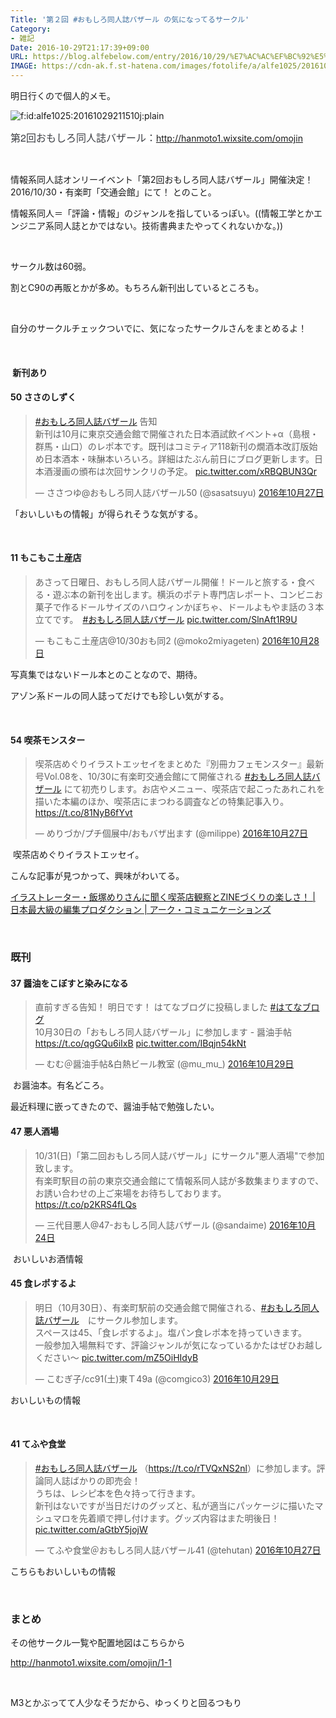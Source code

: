 ```yaml
---
Title: '第２回 #おもしろ同人誌バザール の気になってるサークル'
Category:
- 雑記
Date: 2016-10-29T21:17:39+09:00
URL: https://blog.alfebelow.com/entry/2016/10/29/%E7%AC%AC%EF%BC%92%E5%9B%9E_%23%E3%81%8A%E3%82%82%E3%81%97%E3%82%8D%E5%90%8C%E4%BA%BA%E8%AA%8C%E3%83%90%E3%82%B6%E3%83%BC%E3%83%AB_%E3%81%AE%E6%B0%97%E3%81%AB%E3%81%AA%E3%81%A3%E3%81%A6%E3%82%8B%E3%82%B5
IMAGE: https://cdn-ak.f.st-hatena.com/images/fotolife/a/alfe1025/20161029/20161029211510.jpg
---
```


<p>明日行くので個人的メモ。</p>
<p><img class="hatena-fotolife" title="f:id:alfe1025:20161029211510j:plain" src="https://cdn-ak.f.st-hatena.com/images/fotolife/a/alfe1025/20161029/20161029211510.jpg" alt="f:id:alfe1025:20161029211510j:plain" /></p>
<p><span style="color: #3d3f44; font-family: 'Helvetica Neue', Helvetica, Arial, 'ヒラギノ角ゴ Pro W3', 'Hiragino Kaku Gothic Pro', メイリオ, Meiryo, 'ＭＳ Ｐゴシック', 'MS PGothic', sans-serif; font-size: 16px; font-style: normal; font-variant-ligatures: normal; font-variant-caps: normal; font-weight: normal; letter-spacing: normal; orphans: 2; text-align: start; text-indent: 0px; text-transform: none; white-space: normal; widows: 2; word-spacing: 0px; -webkit-text-stroke-width: 0px; background-color: #ffffff; display: inline !important; float: none;">第2回おもしろ同人誌バザール：</span><a href="http://hanmoto1.wixsite.com/omojin">http://hanmoto1.wixsite.com/omojin</a></p>
<p> </p>
<p>情報系同人誌オンリーイベント「第2回おもしろ同人誌バザール」開催決定！2016/10/30・有楽町「交通会館」にて！ とのこと。</p>
<p>情報系同人＝「評論・情報」のジャンルを指しているっぽい。((情報工学とかエンジニア系同人誌とかではない。技術書典またやってくれないかな。))</p>
<p> </p>
<p>サークル数は60弱。</p>
<p>割とC90の再販とかが多め。もちろん新刊出しているところも。</p>
<p> </p>
<p>自分のサークルチェックついでに、気になったサークルさんをまとめるよ！</p>
<p> </p>
<h4> 新刊あり</h4>
<h4>50 ささのしずく</h4>
<blockquote class="twitter-tweet" data-lang="ja">
<p dir="ltr" lang="ja"><a href="https://twitter.com/hashtag/%E3%81%8A%E3%82%82%E3%81%97%E3%82%8D%E5%90%8C%E4%BA%BA%E8%AA%8C%E3%83%90%E3%82%B6%E3%83%BC%E3%83%AB?src=hash">#おもしろ同人誌バザール</a> 告知<br />新刊は10月に東京交通会館で開催された日本酒試飲イベント+α（島根・群馬・山口）のレポ本です。既刊はコミティア118新刊の燗酒本改訂版始め日本酒本・味醂本いろいろ。詳細はたぶん前日にブログ更新します。日本酒漫画の頒布は次回サンクリの予定。 <a href="https://t.co/xRBQBUN3Qr">pic.twitter.com/xRBQBUN3Qr</a></p>
— ささつゆ@おもしろ同人誌バザール50 (@sasatsuyu) <a href="https://twitter.com/sasatsuyu/status/791635977814978561">2016年10月27日</a></blockquote>
<p>
<script src="//platform.twitter.com/widgets.js" async="" charset="utf-8"></script>
</p>
<p>「おいしいもの情報」が得られそうな気がする。</p>
<p> </p>
<h4>11 もこもこ土産店</h4>
<blockquote class="twitter-tweet" data-lang="ja">
<p dir="ltr" lang="ja">あさって日曜日、おもしろ同人誌バザール開催！ドールと旅する・食べる・遊ぶ本の新刊を出します。横浜のポテト専門店レポート、コンビニお菓子で作るドールサイズのハロウィンかぼちゃ、ドールよもやま話の３本立てです。　<a href="https://twitter.com/hashtag/%E3%81%8A%E3%82%82%E3%81%97%E3%82%8D%E5%90%8C%E4%BA%BA%E8%AA%8C%E3%83%90%E3%82%B6%E3%83%BC%E3%83%AB?src=hash">#おもしろ同人誌バザール</a> <a href="https://t.co/SlnAft1R9U">pic.twitter.com/SlnAft1R9U</a></p>
— もこもこ土産店@10/30おも同2 (@moko2miyageten) <a href="https://twitter.com/moko2miyageten/status/791991808590917634">2016年10月28日</a></blockquote>
<p>
<script src="//platform.twitter.com/widgets.js" async="" charset="utf-8"></script>
</p>
<p>写真集ではないドール本とのことなので、期待。</p>
<p>アゾン系ドールの同人誌ってだけでも珍しい気がする。</p>
<p> </p>
<h4>54 喫茶モンスター</h4>
<blockquote class="twitter-tweet" data-lang="ja">
<p dir="ltr" lang="ja">喫茶店めぐりイラストエッセイをまとめた『別冊カフェモンスター』最新号Vol.08を、10/30に有楽町交通会館にて開催される <a href="https://twitter.com/hashtag/%E3%81%8A%E3%82%82%E3%81%97%E3%82%8D%E5%90%8C%E4%BA%BA%E8%AA%8C%E3%83%90%E3%82%B6%E3%83%BC%E3%83%AB?src=hash">#おもしろ同人誌バザール</a> にて初売りします。お店やメニュー、喫茶店で起こったあれこれを描いた本編のほか、喫茶店にまつわる調査などの特集記事入り。 <a href="https://t.co/81NyB6fYvt">https://t.co/81NyB6fYvt</a></p>
— めりづか/プチ個展中/おもバザ出ます (@milippe) <a href="https://twitter.com/milippe/status/791632781411352576">2016年10月27日</a></blockquote>
<p>
<script src="//platform.twitter.com/widgets.js" async="" charset="utf-8"></script>
</p>
<p> 喫茶店めぐりイラストエッセイ。</p>
<p>こんな記事が見つかって、興味がわいてる。</p>
<p><a href="http://www.ark-gr.co.jp/blog/kissaten-kansatuka/">イラストレーター・飯塚めりさんに聞く喫茶店観察とZINEづくりの楽しさ！ | 日本最大級の編集プロダクション | アーク・コミュニケーションズ</a></p>
<p> </p>

### 既刊

<h4>37 醤油をこぼすと染みになる</h4>
<blockquote class="twitter-tweet" data-lang="ja">
<p dir="ltr" lang="ja">直前すぎる告知！ 明日です！ はてなブログに投稿しました <a href="https://twitter.com/hashtag/%E3%81%AF%E3%81%A6%E3%81%AA%E3%83%96%E3%83%AD%E3%82%B0?src=hash">#はてなブログ</a><br />10月30日の「おもしろ同人誌バザール」に参加します - 醤油手帖<a href="https://t.co/qgGQu6iIxB">https://t.co/qgGQu6iIxB</a> <a href="https://t.co/IBqjn54kNt">pic.twitter.com/IBqjn54kNt</a></p>
— むむ＠醤油手帖&amp;白熱ビール教室 (@mu_mu_) <a href="https://twitter.com/mu_mu_/status/792199403264024576">2016年10月29日</a></blockquote>
<p>
<script src="//platform.twitter.com/widgets.js" async="" charset="utf-8"></script>
</p>
<p> お醤油本。有名どころ。</p>
<p>最近料理に嵌ってきたので、醤油手帖で勉強したい。</p>
<h4>47 悪人酒場</h4>
<blockquote class="twitter-tweet" data-lang="ja">
<p dir="ltr" lang="ja">10/31(日)「第二回おもしろ同人誌バザール」にサークル"悪人酒場"で参加致します。<br />有楽町駅目の前の東京交通会館にて情報系同人誌が多数集まりますので、お誘い合わせの上ご来場をお待ちしております。 <a href="https://t.co/p2KRS4fLQs">https://t.co/p2KRS4fLQs</a></p>
— 三代目悪人@47-おもしろ同人誌バザール (@sandaime) <a href="https://twitter.com/sandaime/status/790517488479899648">2016年10月24日</a></blockquote>
<p> おいしいお酒情報</p>
<h4>45 食レポするよ</h4>
<blockquote class="twitter-tweet" data-lang="ja">
<p dir="ltr" lang="ja">明日（10月30日）、有楽町駅前の交通会館で開催される、<a href="https://twitter.com/hashtag/%E3%81%8A%E3%82%82%E3%81%97%E3%82%8D%E5%90%8C%E4%BA%BA%E8%AA%8C%E3%83%90%E3%82%B6%E3%83%BC%E3%83%AB?src=hash">#おもしろ同人誌バザール</a>　にサークル参加します。<br />スペースは45、「食レポするよ」。塩パン食レポ本を持っていきます。<br />一般参加入場無料です、評論ジャンルが気になっているかたはぜひお越しください～ <a href="https://t.co/mZ5OiHIdyB">pic.twitter.com/mZ5OiHIdyB</a></p>
— こむぎ子/cc91(土)東Ｔ49a (@comgico3) <a href="https://twitter.com/comgico3/status/792184023317483520">2016年10月29日</a></blockquote>
<p>
<script src="//platform.twitter.com/widgets.js" async="" charset="utf-8"></script>
</p>
<p>おいしいもの情報</p>
<p> </p>
<h4>41 てふや食堂</h4>
<blockquote class="twitter-tweet" data-lang="ja">
<p dir="ltr" lang="ja"><a href="https://twitter.com/hashtag/%E3%81%8A%E3%82%82%E3%81%97%E3%82%8D%E5%90%8C%E4%BA%BA%E8%AA%8C%E3%83%90%E3%82%B6%E3%83%BC%E3%83%AB?src=hash">#おもしろ同人誌バザール</a> （<a href="https://t.co/rTVQxNS2nl">https://t.co/rTVQxNS2nl</a>）に参加します。評論同人誌ばかりの即売会！<br />うちは、レシピ本を色々持って行きます。<br />新刊はないですが当日だけのグッズと、私が適当にパッケージに描いたマシュマロを先着順で押し付けます。グッズ内容はまた明後日！ <a href="https://t.co/aGtbY5jojW">pic.twitter.com/aGtbY5jojW</a></p>
— てふや食堂＠おもしろ同人誌バザール41 (@tehutan) <a href="https://twitter.com/tehutan/status/791637651203829760">2016年10月27日</a></blockquote>
<p>
<script src="//platform.twitter.com/widgets.js" async="" charset="utf-8"></script>
</p>
<p>こちらもおいしいもの情報</p>
<p> </p>

### まとめ

<p>その他サークル一覧や配置地図はこちらから</p>
<p><a href="http://hanmoto1.wixsite.com/omojin/1-1">http://hanmoto1.wixsite.com/omojin/1-1</a></p>
<p> </p>
<p>M3とかぶってて人少なそうだから、ゆっくりと回るつもり</p>
<p> </p>

